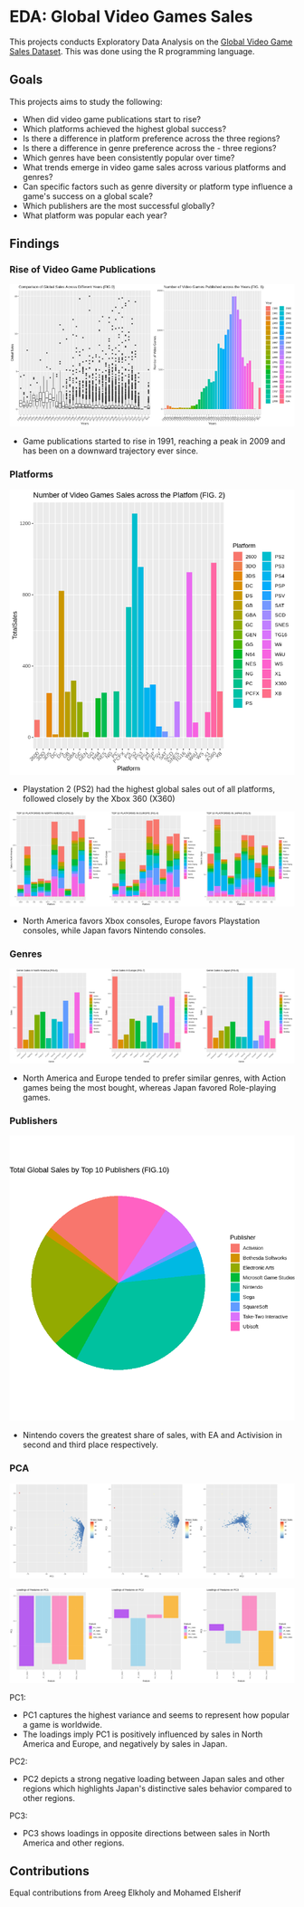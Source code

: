 # EDA: Global Video Games Sales

This projects conducts Exploratory Data Analysis on the [Global Video Game Sales Dataset](https://www.kaggle.com/datasets/thedevastator/global-video-game-sales).
This was done using the R programming language.

## Goals

This projects aims to study the following:

- When did video game publications start to rise?
- Which platforms achieved the highest global success?
- Is there a difference in platform preference across the three regions?
- Is there a difference in genre preference across the - three regions?
- Which genres have been consistently popular over time?
- What trends emerge in video game sales across various platforms and genres?
- Can specific factors such as genre diversity or platform type influence a game's success on a global scale?
- Which publishers are the most successful globally?
- What platform was popular each year?

## Findings

### Rise of Video Game Publications

<img src="/charts/global-sales-across-years.png" width="50%"/><img src="/charts/published-games-over-years.png" width="50%"/>

- Game publications started to rise in 1991, reaching a peak in 2009 and has been on a downward trajectory ever since.

### Platforms

![Video Games Sales Across Platforms](charts/video-game-sales-across-platforms.png)

- Playstation 2 (PS2) had the highest global sales out of all platforms, followed closely by the Xbox 360 (X360)

<img src="/charts/top-10-platforms-in-North-America.png" width="33.33%"/><img src="/charts/top-10-platforms-in-Europe.png" width="33.33%"/><img src="/charts/top-10-platforms-in-Japan.png" width="33.33%"/>

- North America favors Xbox consoles, Europe favors Playstation consoles, while Japan favors Nintendo consoles.

### Genres

<img src="/charts/genre-sales-in-North-America.png" width="33.33%"/><img src="/charts/genre-sales-in-Europe.png" width="33.33%"/><img src="/charts/genre-sales-in-Japan.png" width="33.33%"/>

- North America and Europe tended to prefer similar genres, with Action games being the most bought, whereas Japan favored Role-playing games.

### Publishers

<img src="/charts/total-global-sales-by-top-10-publishers.png"/>

- Nintendo covers the greatest share of sales, with EA and Activision in second and third place respectively.

### PCA

<img src="/charts/pc1-pc2.png" width="33.33%"/><img src="/charts/pc1-pc3.png" width="33.33%"/><img src="/charts/pc2-pc3.png" width="33.33%"/>

<img src="/charts/loadings-pc1.png" width="33.33%"/><img src="/charts/loadings-pc2.png" width="33.33%"/><img src="/charts/loadings-pc3.png" width="33.33%"/>

PC1:

- PC1 captures the highest variance and seems to represent how popular a game is worldwide.
- The loadings imply PC1 is positively influenced by sales in North America and Europe, and negatively by sales in Japan.

PC2:

- PC2 depicts a strong negative loading between Japan sales and other regions which highlights Japan's distinctive sales behavior compared to other regions.

PC3:

- PC3 shows loadings in opposite directions between sales in North America and other regions.

## Contributions

Equal contributions from Areeg Elkholy and Mohamed Elsherif
